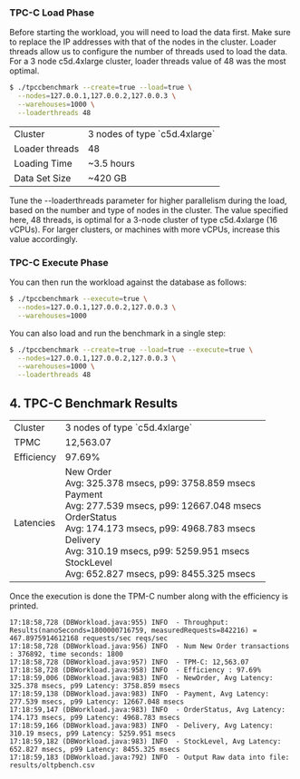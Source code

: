 ### TPC-C Load Phase

Before starting the workload, you will need to load the data first. Make sure
to replace the IP addresses with that of the nodes in the cluster. Loader
threads allow us to configure the number of threads used to load the data. For
a 3 node c5d.4xlarge cluster, loader threads value of 48 was the most optimal.

```sh
$ ./tpccbenchmark --create=true --load=true \
  --nodes=127.0.0.1,127.0.0.2,127.0.0.3 \
  --warehouses=1000 \
  --loaderthreads 48
```

<table>
  <tbody>
    <tr>
      <td>Cluster</td>
      <td>3 nodes of type `c5d.4xlarge`</td>
    </tr>
    <tr>
      <td>Loader threads</td>
      <td>48</td>
    </tr>
    <tr>
      <td>Loading Time</td>
      <td>~3.5 hours</td>
    </tr>
    <tr>
      <td>Data Set Size</td>
      <td>~420 GB</td>
    </tr>
  </tbody>
</table>

Tune the --loaderthreads parameter for higher parallelism during the load, based on the number and type of nodes in the cluster. The value specified here, 48 threads, is optimal for a 3-node cluster of type c5d.4xlarge (16 vCPUs). For larger clusters, or machines with more vCPUs, increase this value accordingly.

### TPC-C Execute Phase

You can then run the workload against the database as follows:

```sh
$ ./tpccbenchmark --execute=true \
  --nodes=127.0.0.1,127.0.0.2,127.0.0.3 \
  --warehouses=1000
```

You can also load and run the benchmark in a single step:
```sh
$ ./tpccbenchmark --create=true --load=true --execute=true \
  --nodes=127.0.0.1,127.0.0.2,127.0.0.3 \
  --warehouses=1000 \
  --loaderthreads 48
```

## 4. TPC-C Benchmark Results

<table>
  <tbody>
    <tr>
      <td>Cluster</td>
      <td>3 nodes of type `c5d.4xlarge`</td>
    </tr>
    <tr>
      <td>TPMC</td>
      <td>12,563.07</td>
    </tr>
    <tr>
      <td>Efficiency</td>
      <td>97.69%</td>
    </tr>
    <tr>
      <td>Latencies</td>
      <td>
        New Order<br />
        Avg: 325.378 msecs, p99: 3758.859 msecs<br />
        Payment<br />
        Avg: 277.539 msecs, p99: 12667.048 msecs<br />
        OrderStatus<br />
        Avg: 174.173 msecs, p99: 4968.783 msecs<br />
        Delivery<br />
        Avg: 310.19 msecs, p99: 5259.951 msecs<br />
        StockLevel<br />
        Avg: 652.827 msecs, p99: 8455.325 msecs
      </td>
    </tr>
  </tbody>
</table>


Once the execution is done the TPM-C number along with the efficiency is printed.

```
17:18:58,728 (DBWorkload.java:955) INFO  - Throughput: Results(nanoSeconds=1800000716759, measuredRequests=842216) = 467.8975914612168 requests/sec reqs/sec
17:18:58,728 (DBWorkload.java:956) INFO  - Num New Order transactions : 376892, time seconds: 1800
17:18:58,728 (DBWorkload.java:957) INFO  - TPM-C: 12,563.07
17:18:58,728 (DBWorkload.java:958) INFO  - Efficiency : 97.69%
17:18:59,006 (DBWorkload.java:983) INFO  - NewOrder, Avg Latency: 325.378 msecs, p99 Latency: 3758.859 msecs
17:18:59,138 (DBWorkload.java:983) INFO  - Payment, Avg Latency: 277.539 msecs, p99 Latency: 12667.048 msecs
17:18:59,147 (DBWorkload.java:983) INFO  - OrderStatus, Avg Latency: 174.173 msecs, p99 Latency: 4968.783 msecs
17:18:59,166 (DBWorkload.java:983) INFO  - Delivery, Avg Latency: 310.19 msecs, p99 Latency: 5259.951 msecs
17:18:59,182 (DBWorkload.java:983) INFO  - StockLevel, Avg Latency: 652.827 msecs, p99 Latency: 8455.325 msecs
17:18:59,183 (DBWorkload.java:792) INFO  - Output Raw data into file: results/oltpbench.csv
```
